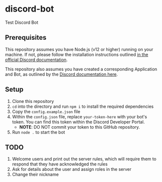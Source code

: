# discord-bot

Test Discord Bot

## Prerequisites

This repository assumes you have Node.js (v12 or higher) running on your machine. If not,
please follow the installation instructions outlined [in the official Discord documentation](https://discordjs.guide/preparations/#installing-node-js).

This repository also assumes you have created a corresponding Application and Bot, as outlined
by the [Discord documentation here](https://discordjs.guide/preparations/setting-up-a-bot-application.html#creating-your-bot).

## Setup

1. Clone this repository
2. `cd` into the directory and run `npm i` to install the required dependencies
3. Copy the `config.example.json` file
4. Within the `config.json` file, replace `your-token-here` with your bot's token. You can find
this token within the Discord Developer Portal.
    * **NOTE**: DO NOT commit your token to this GitHub repository.
5. Run `node .` to start the bot

## TODO

1. Welcome users and print out the server rules, which will require them to respond that they have acknowledged the rules
2. Ask for details about the user and assign roles in the server
3. Change their nickname
